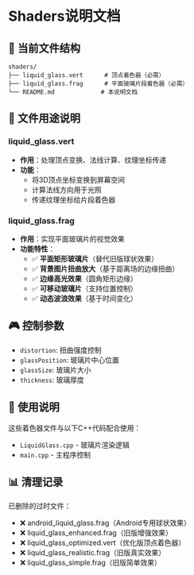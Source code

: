 # Shaders说明文档

## 📁 当前文件结构
```
shaders/
├── liquid_glass.vert      # 顶点着色器（必需）
├── liquid_glass.frag      # 平面玻璃片段着色器（必需）
└── README.md             # 本说明文档
```

## 🎯 文件用途说明

### liquid_glass.vert
- **作用**：处理顶点变换、法线计算、纹理坐标传递
- **功能**：
  - 将3D顶点坐标变换到屏幕空间
  - 计算法线方向用于光照
  - 传递纹理坐标给片段着色器

### liquid_glass.frag
- **作用**：实现平面玻璃片的视觉效果
- **功能特性**：
  - ✅ **平面矩形玻璃片**（替代旧版球状效果）
  - ✅ **背景图片扭曲放大**（基于距离场的边缘扭曲）
  - ✅ **边缘高光效果**（圆角矩形边缘）
  - ✅ **可移动玻璃片**（支持位置控制）
  - ✅ **动态波浪效果**（基于时间变化）

## 🎮 控制参数
- `distortion`: 扭曲强度控制
- `glassPosition`: 玻璃片中心位置
- `glassSize`: 玻璃片大小
- `thickness`: 玻璃厚度

## 🔧 使用说明
这些着色器文件与以下C++代码配合使用：
- `LiquidGlass.cpp` - 玻璃片渲染逻辑
- `main.cpp` - 主程序控制

## 📊 清理记录
已删除的过时文件：
- ❌ android_liquid_glass.frag（Android专用球状效果）
- ❌ liquid_glass_enhanced.frag（旧版增强效果）
- ❌ liquid_glass_optimized.vert（优化版顶点着色器）
- ❌ liquid_glass_realistic.frag（旧版真实效果）
- ❌ liquid_glass_simple.frag（旧版简单效果）